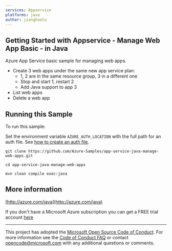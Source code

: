 ```yaml
---
services: Appservice
platforms: java
author: jianghaolu
---
```


## Getting Started with Appservice - Manage Web App Basic - in Java ##


  Azure App Service basic sample for managing web apps.
   - Create 3 web apps under the same new app service plan:
     - 1, 2 are in the same resource group, 3 in a different one
     - Stop and start 1, restart 2
     - Add Java support to app 3
   - List web apps
   - Delete a web app
 

## Running this Sample ##

To run this sample:

Set the environment variable `AZURE_AUTH_LOCATION` with the full path for an auth file. See [how to create an auth file](https://github.com/Azure/azure-libraries-for-java/blob/master/AUTH.md).

    git clone https://github.com/Azure-Samples/app-service-java-manage-web-apps.git

    cd app-service-java-manage-web-apps

    mvn clean compile exec:java

## More information ##

[http://azure.com/java](http://azure.com/java)

If you don't have a Microsoft Azure subscription you can get a FREE trial account [here](http://go.microsoft.com/fwlink/?LinkId=330212)

---

This project has adopted the [Microsoft Open Source Code of Conduct](https://opensource.microsoft.com/codeofconduct/). For more information see the [Code of Conduct FAQ](https://opensource.microsoft.com/codeofconduct/faq/) or contact [opencode@microsoft.com](mailto:opencode@microsoft.com) with any additional questions or comments.
